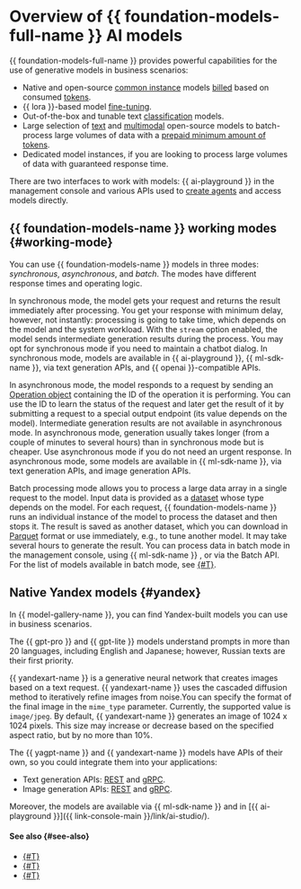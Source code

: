 # Overview of {{ foundation-models-full-name }} AI models

{{ foundation-models-full-name }} provides powerful capabilities for the use of generative models in business scenarios:

* Native and open-source [common instance](./models.md#generation) models [billed](../../pricing.md#rules-generating) based on consumed [tokens](./tokens.md).  
* {{ lora }}-based model [fine-tuning](../tuning/index.md).
* Out-of-the-box and tunable text [classification](../classifier/index.md) models.
* Large selection of [text](./models.md#text-batch) and [multimodal](./models.md#multimodels-batch) open-source models to batch-process large volumes of data with a [prepaid minimum amount of tokens](../../pricing.md#rules-generating).
* Dedicated model instances, if you are looking to process large volumes of data with guaranteed response time.

There are two interfaces to work with models: {{ ai-playground }} in the management console and various APIs used to [create agents](../agents/index.md) and access models directly.

## {{ foundation-models-name }} working modes {#working-mode}

You can use {{ foundation-models-name }} models in three modes: _synchronous_, _asynchronous_, and _batch_. The modes have different response times and operating logic.

In synchronous mode, the model gets your request and returns the result immediately after processing. You get your response with minimum delay, however, not instantly: processing is going to take time, which depends on the model and the system workload. With the `stream` option enabled, the model sends intermediate generation results during the process. You may opt for synchronous mode if you need to maintain a chatbot dialog. In synchronous mode, models are available in {{ ai-playground }}, {{ ml-sdk-name }}, via text generation APIs, and {{ openai }}-compatible APIs.

In asynchronous mode, the model responds to a request by sending an [Operation object](../../../api-design-guide/concepts/operation.md) containing the ID of the operation it is performing. You can use the ID to learn the status of the request and later get the result of it by submitting a request to a special output endpoint (its value depends on the model). Intermediate generation results are not available in asynchronous mode. In asynchronous mode, generation usually takes longer (from a couple of minutes to several hours) than in synchronous mode but is cheaper. Use asynchronous mode if you do not need an urgent response. In asynchronous mode, some models are available in {{ ml-sdk-name }}, via text generation APIs, and image generation APIs.

Batch processing mode allows you to process a large data array in a single request to the model. Input data is provided as a [dataset](../resources/dataset.md) whose type depends on the model. For each request, {{ foundation-models-name }} runs an individual instance of the model to process the dataset and then stops it. The result is saved as another dataset, which you can download in [Parquet](https://parquet.apache.org/) format or use immediately, e.g., to tune another model. It may take several hours to generate the result. You can process data in batch mode in the management console, using {{ ml-sdk-name }} , or via the Batch API. For the list of models available in batch mode, see [{#T}](./batch-processing.md).

## Native Yandex models {#yandex}

In {{ model-gallery-name }}, you can find Yandex-built models you can use in business scenarios. 

The {{ gpt-pro }} and {{ gpt-lite }} models understand prompts in more than 20 languages, including English and Japanese; however, Russian texts are their first priority.

{{ yandexart-name }} is a generative neural network that creates images based on a text request. {{ yandexart-name }} uses the cascaded diffusion method to iteratively refine images from noise.You can specify the format of the final image in the `mime_type` parameter. Currently, the supported value is `image/jpeg`. By default, {{ yandexart-name }} generates an image of 1024 x 1024 pixels. This size may increase or decrease based on the specified aspect ratio, but by no more than 10%.

The {{ yagpt-name }} and {{ yandexart-name }} models have APIs of their own, so you could integrate them into your applications:
* Text generation APIs: [REST](../../text-generation/api-ref/index.md) and [gRPC](../../text-generation/api-ref/grpc/index.md).
* Image generation APIs: [REST](../../image-generation/api-ref/index.md) and [gRPC](../../image-generation/api-ref/grpc/index.md).
 
Moreover, the models are available via {{ ml-sdk-name }} and in [{{ ai-playground }}]({{ link-console-main }}/link/ai-studio/). 

#### See also {#see-also}

* [{#T}](./chain-of-thought.md)
* [{#T}](../../operations/generation/create-prompt.md)
* [{#T}](../../operations/generation/async-request.md)